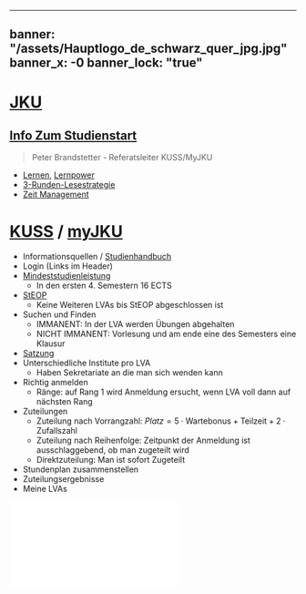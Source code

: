 
---
banner: "/assets/Hauptlogo_de_schwarz_quer_jpg.jpg"
banner_x: -0
banner_lock: "true"
---

# [JKU](https://www.jku.at/)

## [Info Zum Studienstart](https://www.youtube.com/watch?v=0R5LCo7kL2k)

> Peter Brandstetter - Referatsleiter KUSS/MyJKU

- [Lernen](Lernen.md), [Lernpower](Lernpower.md)
- [3-Runden-Lesestrategie](3-Runden-Lesestrategie.md)
- [Zeit Management](Zeit%20Management.md)

# [KUSS](https://www.kusss.jku.at/kusss/index.action) / [myJKU](https://my.jku.at/#/home)

- Informationsquellen / [Studienhandbuch](https://studienhandbuch.jku.at/curr/986)
- Login (Links im Header)
- [Mindeststudienleistung](https://www.jku.at/studium/studierende/mindeststudienleistung)  
	- In den ersten 4. Semestern 16 ECTS
- [StEOP](https://www.kusss.jku.at/kusss/steopinfo.action)  
	- Keine Weiteren LVAs bis StEOP abgeschlossen ist
- Suchen und Finden  
	- IMMANENT: In der LVA werden Übungen abgehalten
	- NICHT IMMANENT: Vorlesung und am ende eine des Semesters eine Klausur
- [Satzung](https://www.jku.at/fileadmin/gruppen/61/Satzung___Co/Satzung/Studienrecht/2105_Satzungsteil_Studienrecht_V27_2023_05_10_1.pdf)
- Unterschiedliche Institute pro LVA
	- Haben Sekretariate an die man sich wenden kann 
- Richtig anmelden
	- Ränge: auf Rang 1 wird Anmeldung ersucht, wenn LVA voll dann auf nächsten Rang
- Zuteilungen
	- Zuteilung nach Vorrangzahl: $Platz = 5\cdot \text{Wartebonus}+\text{Teilzeit}+2\cdot \text{Zufallszahl}$
	- Zuteilung nach Reihenfolge: Zeitpunkt der Anmeldung ist ausschlaggebend, ob man zugeteilt wird
	- Direktzuteilung: Man ist sofort Zugeteilt
- Stundenplan zusammenstellen  
- Zuteilungsergebnisse  
- Meine LVAs

![](assets/986_14_BS_ElektrInfoTech.pdf)